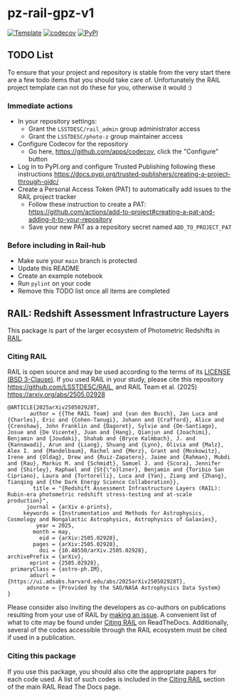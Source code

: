# pz-rail-gpz-v1

[![Template](https://img.shields.io/badge/Template-LINCC%20Frameworks%20Python%20Project%20Template-brightgreen)](https://lincc-ppt.readthedocs.io/en/latest/)
[![codecov](https://codecov.io/gh/LSSTDESC/pz-rail-gpz-v1/branch/main/graph/badge.svg)](https://codecov.io/gh/LSSTDESC/pz-rail-gpz-v1)
[![PyPI](https://img.shields.io/pypi/v/gpz?color=blue&logo=pypi&logoColor=white)](https://pypi.org/project/gpz/)

## TODO List

To ensure that your project and repository is stable from the very start there 
are a few todo items that you should take care of. Unfortunately the RAIL project
template can not do these for you, otherwise it would :) 

### Immediate actions
- In your repository settings:
  -  Grant the `LSSTDESC/rail_admin` group administrator access
  -  Grant the `LSSTDESC/photo-z` group maintainer access
- Configure Codecov for the repository
  - Go here, https://github.com/apps/codecov, click the "Configure" button
- Log in to PyPI.org and configure Trusted Publishing following these instructions https://docs.pypi.org/trusted-publishers/creating-a-project-through-oidc/
- Create a Personal Access Token (PAT) to automatically add issues to the RAIL project tracker
  - Follow these instruction to create a PAT: https://github.com/actions/add-to-project#creating-a-pat-and-adding-it-to-your-repository 
  - Save your new PAT as a repository secret named `ADD_TO_PROJECT_PAT`

### Before including in Rail-hub
- Make sure your `main` branch is protected
- Update this README
- Create an example notebook
- Run `pylint` on your code
- Remove this TODO list once all items are completed


## RAIL: Redshift Assessment Infrastructure Layers

This package is part of the larger ecosystem of Photometric Redshifts
in [RAIL](https://github.com/LSSTDESC/RAIL).

### Citing RAIL

RAIL is open source and may be used according to the terms of its [LICENSE](https://github.com/LSSTDESC/RAIL/blob/main/LICENSE) [(BSD 3-Clause)](https://opensource.org/licenses/BSD-3-Clause).
If you used RAIL in your study, please cite this repository <https://github.com/LSSTDESC/RAIL>, and RAIL Team et al. (2025) <https://arxiv.org/abs/2505.02928>
```
@ARTICLE{2025arXiv250502928T,
       author = {{The RAIL Team} and {van den Busch}, Jan Luca and {Charles}, Eric and {Cohen-Tanugi}, Johann and {Crafford}, Alice and {Crenshaw}, John Franklin and {Dagoret}, Sylvie and {De-Santiago}, Josue and {De Vicente}, Juan and {Hang}, Qianjun and {Joachimi}, Benjamin and {Joudaki}, Shahab and {Bryce Kalmbach}, J. and {Kannawadi}, Arun and {Liang}, Shuang and {Lynn}, Olivia and {Malz}, Alex I. and {Mandelbaum}, Rachel and {Merz}, Grant and {Moskowitz}, Irene and {Oldag}, Drew and {Ruiz-Zapatero}, Jaime and {Rahman}, Mubdi and {Rau}, Markus M. and {Schmidt}, Samuel J. and {Scora}, Jennifer and {Shirley}, Raphael and {St{\"o}lzner}, Benjamin and {Toribio San Cipriano}, Laura and {Tortorelli}, Luca and {Yan}, Ziang and {Zhang}, Tianqing and {the Dark Energy Science Collaboration}},
        title = "{Redshift Assessment Infrastructure Layers (RAIL): Rubin-era photometric redshift stress-testing and at-scale production}",
      journal = {arXiv e-prints},
     keywords = {Instrumentation and Methods for Astrophysics, Cosmology and Nongalactic Astrophysics, Astrophysics of Galaxies},
         year = 2025,
        month = may,
          eid = {arXiv:2505.02928},
        pages = {arXiv:2505.02928},
          doi = {10.48550/arXiv.2505.02928},
archivePrefix = {arXiv},
       eprint = {2505.02928},
 primaryClass = {astro-ph.IM},
       adsurl = {https://ui.adsabs.harvard.edu/abs/2025arXiv250502928T},
      adsnote = {Provided by the SAO/NASA Astrophysics Data System}
}
```
Please consider also inviting the developers as co-authors on publications resulting from your use of RAIL by [making an issue](https://github.com/LSSTDESC/rail/issues/new/choose).
A convenient list of what to cite may be found under [Citing RAIL](https://rail-hub.readthedocs.io/en/latest/source/citing.html) on ReadTheDocs.
Additionally, several of the codes accessible through the RAIL ecosystem must be cited if used in a publication.

### Citing this package

If you use this package, you should also cite the appropriate papers for each
code used.  A list of such codes is included in the 
[Citing RAIL](https://lsstdescrail.readthedocs.io/en/stable/source/citing.html)
section of the main RAIL Read The Docs page.

